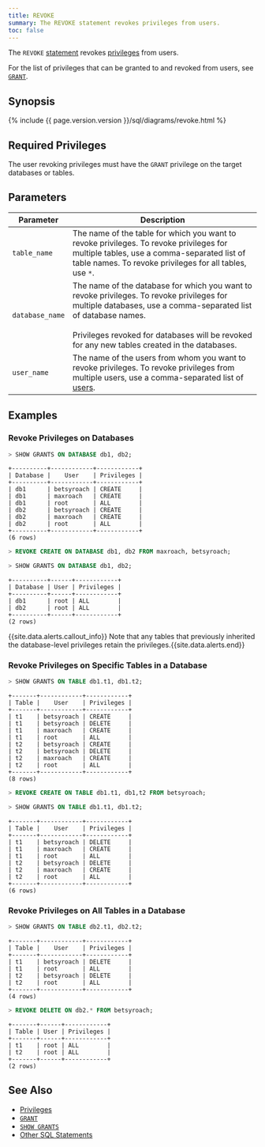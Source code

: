 ```yaml
---
title: REVOKE
summary: The REVOKE statement revokes privileges from users.
toc: false
---
```


The `REVOKE` [statement](sql-statements.html) revokes [privileges](privileges.html) from users.

For the list of privileges that can be granted to and revoked from users, see [`GRANT`](grant.html).

<div id="toc"></div>

## Synopsis

{% include {{ page.version.version }}/sql/diagrams/revoke.html %}

## Required Privileges

The user revoking privileges must have the `GRANT` privilege on the target databases or tables.  

## Parameters

Parameter | Description
----------|------------
`table_name` | The name of the table for which you want to revoke privileges. To revoke privileges for multiple tables, use a comma-separated list of table names. To revoke privileges for all tables, use `*`. 	
`database_name` | The name of the database for which you want to revoke privileges. To revoke privileges for multiple databases, use a comma-separated list of database names.<br><br>Privileges revoked for databases will be revoked for any new tables created in the databases.
`user_name` | The name of the users from whom you want to revoke privileges. To revoke privileges from multiple users, use a comma-separated list of [users](create-and-manage-users.html).


## Examples

### Revoke Privileges on Databases

~~~ sql
> SHOW GRANTS ON DATABASE db1, db2;
~~~

~~~
+----------+------------+------------+
| Database |    User    | Privileges |
+----------+------------+------------+
| db1      | betsyroach | CREATE     |
| db1      | maxroach   | CREATE     |
| db1      | root       | ALL        |
| db2      | betsyroach | CREATE     |
| db2      | maxroach   | CREATE     |
| db2      | root       | ALL        |
+----------+------------+------------+
(6 rows)
~~~

~~~ sql
> REVOKE CREATE ON DATABASE db1, db2 FROM maxroach, betsyroach;
~~~

~~~ sql
> SHOW GRANTS ON DATABASE db1, db2;
~~~

~~~
+----------+------+------------+
| Database | User | Privileges |
+----------+------+------------+
| db1      | root | ALL        |
| db2      | root | ALL        |
+----------+------+------------+
(2 rows)
~~~

{{site.data.alerts.callout_info}} Note that any tables that previously inherited the database-level privileges retain the privileges.{{site.data.alerts.end}} 

### Revoke Privileges on Specific Tables in a Database

~~~ sql
> SHOW GRANTS ON TABLE db1.t1, db1.t2;
~~~

~~~
+-------+------------+------------+
| Table |    User    | Privileges |
+-------+------------+------------+
| t1    | betsyroach | CREATE     |
| t1    | betsyroach | DELETE     |
| t1    | maxroach   | CREATE     |
| t1    | root       | ALL        |
| t2    | betsyroach | CREATE     |
| t2    | betsyroach | DELETE     |
| t2    | maxroach   | CREATE     |
| t2    | root       | ALL        |
+-------+------------+------------+
(8 rows)
~~~

~~~ sql
> REVOKE CREATE ON TABLE db1.t1, db1,t2 FROM betsyroach;
~~~

~~~ sql
> SHOW GRANTS ON TABLE db1.t1, db1.t2;
~~~

~~~
+-------+------------+------------+
| Table |    User    | Privileges |
+-------+------------+------------+
| t1    | betsyroach | DELETE     |
| t1    | maxroach   | CREATE     |
| t1    | root       | ALL        |
| t2    | betsyroach | DELETE     |
| t2    | maxroach   | CREATE     |
| t2    | root       | ALL        |
+-------+------------+------------+
(6 rows)
~~~

### Revoke Privileges on All Tables in a Database

~~~ sql
> SHOW GRANTS ON TABLE db2.t1, db2.t2;
~~~

~~~
+-------+------------+------------+
| Table |    User    | Privileges |
+-------+------------+------------+
| t1    | betsyroach | DELETE     |
| t1    | root       | ALL        |
| t2    | betsyroach | DELETE     |
| t2    | root       | ALL        |
+-------+------------+------------+
(4 rows)
~~~

~~~ sql
> REVOKE DELETE ON db2.* FROM betsyroach;
~~~

~~~
+-------+------+------------+
| Table | User | Privileges |
+-------+------+------------+
| t1    | root | ALL        |
| t2    | root | ALL        |
+-------+------+------------+
(2 rows)
~~~

## See Also

- [Privileges](privileges.html)
- [`GRANT`](grant.html)
- [`SHOW GRANTS`](show-grants.html)
- [Other SQL Statements](sql-statements.html)
